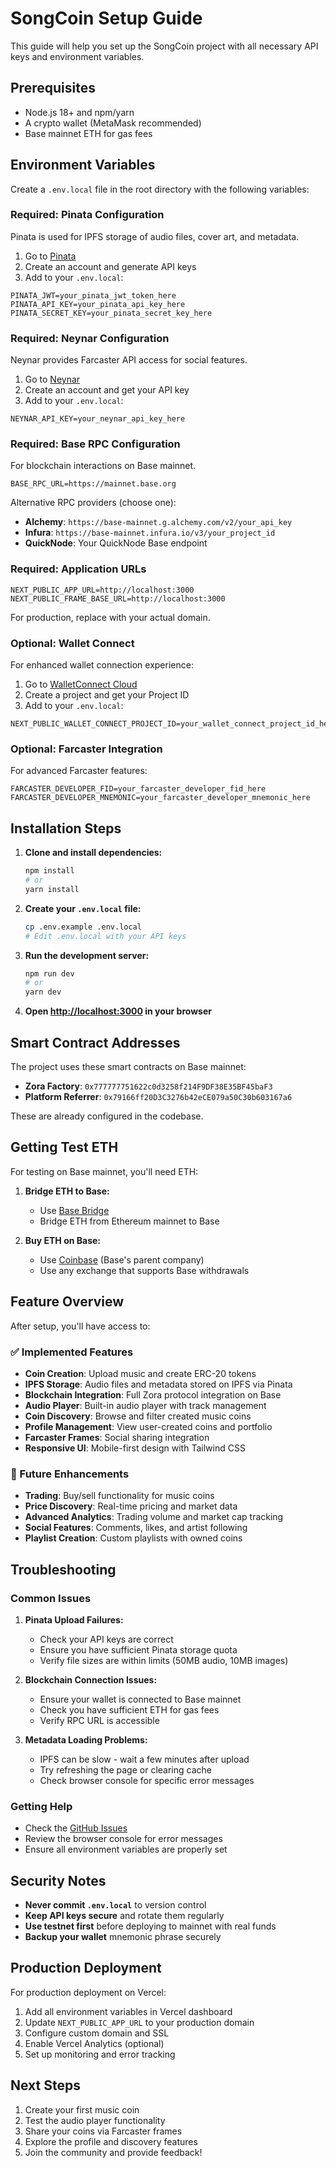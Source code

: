 # SongCoin Setup Guide

This guide will help you set up the SongCoin project with all necessary API keys and environment variables.

## Prerequisites

- Node.js 18+ and npm/yarn
- A crypto wallet (MetaMask recommended)
- Base mainnet ETH for gas fees

## Environment Variables

Create a `.env.local` file in the root directory with the following variables:

### Required: Pinata Configuration

Pinata is used for IPFS storage of audio files, cover art, and metadata.

1. Go to [Pinata](https://app.pinata.cloud/developers/api-keys)
2. Create an account and generate API keys
3. Add to your `.env.local`:

```env
PINATA_JWT=your_pinata_jwt_token_here
PINATA_API_KEY=your_pinata_api_key_here
PINATA_SECRET_KEY=your_pinata_secret_key_here
```

### Required: Neynar Configuration

Neynar provides Farcaster API access for social features.

1. Go to [Neynar](https://dev.neynar.com/)
2. Create an account and get your API key
3. Add to your `.env.local`:

```env
NEYNAR_API_KEY=your_neynar_api_key_here
```

### Required: Base RPC Configuration

For blockchain interactions on Base mainnet.

```env
BASE_RPC_URL=https://mainnet.base.org
```

Alternative RPC providers (choose one):
- **Alchemy**: `https://base-mainnet.g.alchemy.com/v2/your_api_key`
- **Infura**: `https://base-mainnet.infura.io/v3/your_project_id`
- **QuickNode**: Your QuickNode Base endpoint

### Required: Application URLs

```env
NEXT_PUBLIC_APP_URL=http://localhost:3000
NEXT_PUBLIC_FRAME_BASE_URL=http://localhost:3000
```

For production, replace with your actual domain.

### Optional: Wallet Connect

For enhanced wallet connection experience:

1. Go to [WalletConnect Cloud](https://cloud.walletconnect.com/)
2. Create a project and get your Project ID
3. Add to your `.env.local`:

```env
NEXT_PUBLIC_WALLET_CONNECT_PROJECT_ID=your_wallet_connect_project_id_here
```

### Optional: Farcaster Integration

For advanced Farcaster features:

```env
FARCASTER_DEVELOPER_FID=your_farcaster_developer_fid_here
FARCASTER_DEVELOPER_MNEMONIC=your_farcaster_developer_mnemonic_here
```

## Installation Steps

1. **Clone and install dependencies:**
   ```bash
   npm install
   # or
   yarn install
   ```

2. **Create your `.env.local` file:**
   ```bash
   cp .env.example .env.local
   # Edit .env.local with your API keys
   ```

3. **Run the development server:**
   ```bash
   npm run dev
   # or
   yarn dev
   ```

4. **Open [http://localhost:3000](http://localhost:3000) in your browser**

## Smart Contract Addresses

The project uses these smart contracts on Base mainnet:

- **Zora Factory**: `0x777777751622c0d3258f214F9DF38E35BF45baF3`
- **Platform Referrer**: `0x79166ff20D3C3276b42eCE079a50C30b603167a6`

These are already configured in the codebase.

## Getting Test ETH

For testing on Base mainnet, you'll need ETH:

1. **Bridge ETH to Base:**
   - Use [Base Bridge](https://bridge.base.org/)
   - Bridge ETH from Ethereum mainnet to Base

2. **Buy ETH on Base:**
   - Use [Coinbase](https://www.coinbase.com/) (Base's parent company)
   - Use any exchange that supports Base withdrawals

## Feature Overview

After setup, you'll have access to:

### ✅ Implemented Features

- **Coin Creation**: Upload music and create ERC-20 tokens
- **IPFS Storage**: Audio files and metadata stored on IPFS via Pinata
- **Blockchain Integration**: Full Zora protocol integration on Base
- **Audio Player**: Built-in audio player with track management
- **Coin Discovery**: Browse and filter created music coins
- **Profile Management**: View user-created coins and portfolio
- **Farcaster Frames**: Social sharing integration
- **Responsive UI**: Mobile-first design with Tailwind CSS

### 🚧 Future Enhancements

- **Trading**: Buy/sell functionality for music coins
- **Price Discovery**: Real-time pricing and market data
- **Advanced Analytics**: Trading volume and market cap tracking
- **Social Features**: Comments, likes, and artist following
- **Playlist Creation**: Custom playlists with owned coins

## Troubleshooting

### Common Issues

1. **Pinata Upload Failures:**
   - Check your API keys are correct
   - Ensure you have sufficient Pinata storage quota
   - Verify file sizes are within limits (50MB audio, 10MB images)

2. **Blockchain Connection Issues:**
   - Ensure your wallet is connected to Base mainnet
   - Check you have sufficient ETH for gas fees
   - Verify RPC URL is accessible

3. **Metadata Loading Problems:**
   - IPFS can be slow - wait a few minutes after upload
   - Try refreshing the page or clearing cache
   - Check browser console for specific error messages

### Getting Help

- Check the [GitHub Issues](https://github.com/your-repo/issues)
- Review the browser console for error messages
- Ensure all environment variables are properly set

## Security Notes

- **Never commit `.env.local`** to version control
- **Keep API keys secure** and rotate them regularly
- **Use testnet first** before deploying to mainnet with real funds
- **Backup your wallet** mnemonic phrase securely

## Production Deployment

For production deployment on Vercel:

1. Add all environment variables in Vercel dashboard
2. Update `NEXT_PUBLIC_APP_URL` to your production domain
3. Configure custom domain and SSL
4. Enable Vercel Analytics (optional)
5. Set up monitoring and error tracking

## Next Steps

1. Create your first music coin
2. Test the audio player functionality
3. Share your coins via Farcaster frames
4. Explore the profile and discovery features
5. Join the community and provide feedback! 